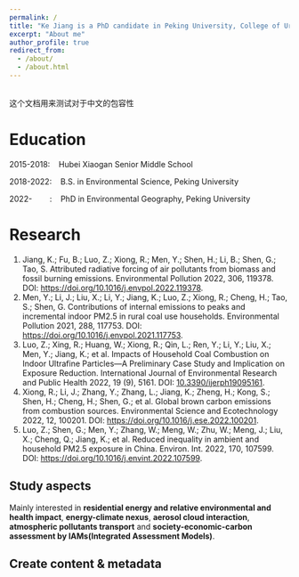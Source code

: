 ```yaml
---
permalink: /
title: "Ke Jiang is a PhD candidate in Peking University, College of Urban and Environmental Science, majoring in Environmental Geography."
excerpt: "About me"
author_profile: true
redirect_from: 
  - /about/
  - /about.html
---
```



\
这个文档用来测试对于中文的包容性

Education
======

2015-2018:&nbsp; &nbsp; Hubei Xiaogan Senior Middle School

2018-2022:&nbsp; &nbsp; B.S. in Environmental Science, Peking University

2022- &nbsp; &nbsp; &nbsp; &nbsp;:&nbsp; &nbsp; PhD in Environmental Geography, Peking University

Research
======
1. Jiang, K.; Fu, B.; Luo, Z.; Xiong, R.; Men, Y.; Shen, H.; Li, B.; Shen, G.; Tao, S. Attributed radiative forcing of air pollutants from biomass and fossil burning emissions. Environmental Pollution 2022, 306, 119378. DOI: https://doi.org/10.1016/j.envpol.2022.119378.
2.  Men, Y.; Li, J.; Liu, X.; Li, Y.; Jiang, K.; Luo, Z.; Xiong, R.; Cheng, H.; Tao, S.; Shen, G. Contributions of internal emissions to peaks and incremental indoor PM2.5 in rural coal use households. Environmental Pollution 2021, 288, 117753. DOI: https://doi.org/10.1016/j.envpol.2021.117753.
3. Luo, Z.; Xing, R.; Huang, W.; Xiong, R.; Qin, L.; Ren, Y.; Li, Y.; Liu, X.; Men, Y.; Jiang, K.; et al. Impacts of Household Coal Combustion on Indoor Ultrafine Particles—A Preliminary Case Study and Implication on Exposure Reduction. International Journal of Environmental Research and Public Health 2022, 19 (9), 5161. DOI: [10.3390/ijerph19095161](https://doi.org/10.3390/ijerph19095161).
4. Xiong, R.; Li, J.; Zhang, Y.; Zhang, L.; Jiang, K.; Zheng, H.; Kong, S.; Shen, H.; Cheng, H.; Shen, G.; et al. Global brown carbon emissions from combustion sources. Environmental Science and Ecotechnology 2022, 12, 100201. DOI: https://doi.org/10.1016/j.ese.2022.100201.
5. Luo, Z.; Shen, G.; Men, Y.; Zhang, W.; Meng, W.; Zhu, W.; Meng, J.; Liu, X.; Cheng, Q.; Jiang, K.; et al. Reduced inequality in ambient and household PM2.5 exposure in China. Environ. Int. 2022, 170, 107599. DOI: https://doi.org/10.1016/j.envint.2022.107599.

Study aspects
------
Mainly interested in **residential energy and relative environmental and health impact**, **energy-climate nexus**, **aerosol cloud interaction**, **atmospheric pollutants transport** and **society-economic-carbon assessment by IAMs(Integrated Assessment Models)**.

Create content & metadata
------


